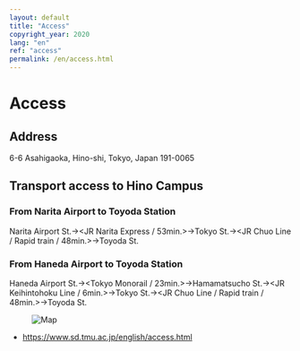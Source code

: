 ```yaml
---
layout: default
title: "Access"
copyright_year: 2020
lang: "en"
ref: "access"
permalink: /en/access.html
---
```


<h1 class="nav7">Access</h1>
<section>
  <h2 class="mt0">Address</h2>
  <p>6-6 Asahigaoka, Hino-shi, Tokyo, Japan 191-0065</p>
</section>
<section>
  <h2>Transport access to Hino Campus</h2>
  <h3 class="mt0">From Narita Airport to Toyoda Station</h3>
  <p>Narita Airport St.→&lt;JR Narita Express / 53min.&gt;→Tokyo St.→&lt;JR Chuo Line / Rapid train / 48min.&gt;→Toyoda St.</p>
  <h3>From Haneda Airport to Toyoda Station</h3>
  <p>Haneda Airport St.→&lt;Tokyo Monorail / 23min.&gt;→Hamamatsucho St.→&lt;JR Keihintohoku Line / 6min.&gt;→Tokyo St.→&lt;JR Chuo Line / Rapid train / 48min.&gt;→Toyoda St.</p>
  <figure class="center w60"><img src="{{ site.baseurl }}/image/map.en.webp" alt="Map"></figure>
  <ul>
    <li><a href="https://www.sd.tmu.ac.jp/english/access.html" target="_blank" rel="noopener">https://www.sd.tmu.ac.jp/english/access.html</a></li>
  </ul>
</section>
